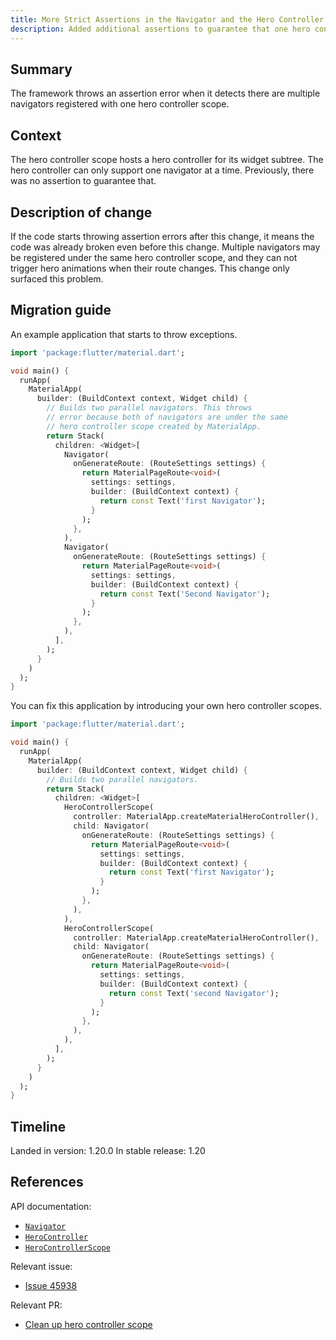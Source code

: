 ```yaml
---
title: More Strict Assertions in the Navigator and the Hero Controller Scope
description: Added additional assertions to guarantee that one hero controller scope can only subscribe to one navigator at a time.
---
```


## Summary

The framework throws an assertion error when it detects there are
multiple navigators registered with one hero controller scope.

## Context

The hero controller scope hosts a hero controller for its widget
subtree. The hero controller can only support one navigator at
a time. Previously, there was no assertion to guarantee that.

## Description of change

If the code starts throwing assertion errors after this change,
it means the code was already broken even before this change.
Multiple navigators may be registered under the same hero
controller scope, and they can not trigger hero animations when
their route changes. This change only surfaced this problem.


## Migration guide

An example application that starts to throw exceptions.

<!-- skip -->
```dart
import 'package:flutter/material.dart';

void main() {
  runApp(
    MaterialApp(
      builder: (BuildContext context, Widget child) {
        // Builds two parallel navigators. This throws
        // error because both of navigators are under the same
        // hero controller scope created by MaterialApp.
        return Stack(
          children: <Widget>[
            Navigator(
              onGenerateRoute: (RouteSettings settings) {
                return MaterialPageRoute<void>(
                  settings: settings,
                  builder: (BuildContext context) {
                    return const Text('first Navigator');
                  }
                );
              },
            ),
            Navigator(
              onGenerateRoute: (RouteSettings settings) {
                return MaterialPageRoute<void>(
                  settings: settings,
                  builder: (BuildContext context) {
                    return const Text('Second Navigator');
                  }
                );
              },
            ),
          ],
        );
      }
    )
  );
}
```

You can fix this application by introducing your own hero controller scopes.

<!-- skip -->
```dart
import 'package:flutter/material.dart';

void main() {
  runApp(
    MaterialApp(
      builder: (BuildContext context, Widget child) {
        // Builds two parallel navigators.
        return Stack(
          children: <Widget>[
            HeroControllerScope(
              controller: MaterialApp.createMaterialHeroController(),
              child: Navigator(
                onGenerateRoute: (RouteSettings settings) {
                  return MaterialPageRoute<void>(
                    settings: settings,
                    builder: (BuildContext context) {
                      return const Text('first Navigator');
                    }
                  );
                },
              ),
            ),
            HeroControllerScope(
              controller: MaterialApp.createMaterialHeroController(),
              child: Navigator(
                onGenerateRoute: (RouteSettings settings) {
                  return MaterialPageRoute<void>(
                    settings: settings,
                    builder: (BuildContext context) {
                      return const Text('second Navigator');
                    }
                  );
                },
              ),
            ),
          ],
        );
      }
    )
  );
}
```

## Timeline

Landed in version: 1.20.0
In stable release: 1.20

## References

API documentation:
* [`Navigator`][]
* [`HeroController`][]
* [`HeroControllerScope`][]

Relevant issue:
* [Issue 45938][]

Relevant PR:
* [Clean up hero controller scope][]

[Clean up hero controller scope]: {{site.github}}/flutter/flutter/pull/60655
[`Navigator`]: {{site.api}}/flutter/widgets/Navigator-class.html
[`HeroController`]: {{site.api}}/flutter/widgets/HeroController-class.html
[`HeroControllerScope`]: {{site.api}}/flutter/widgets/HeroControllerScope-class.html
[Issue 45938]: {{site.github}}/flutter/flutter/issues/45938
